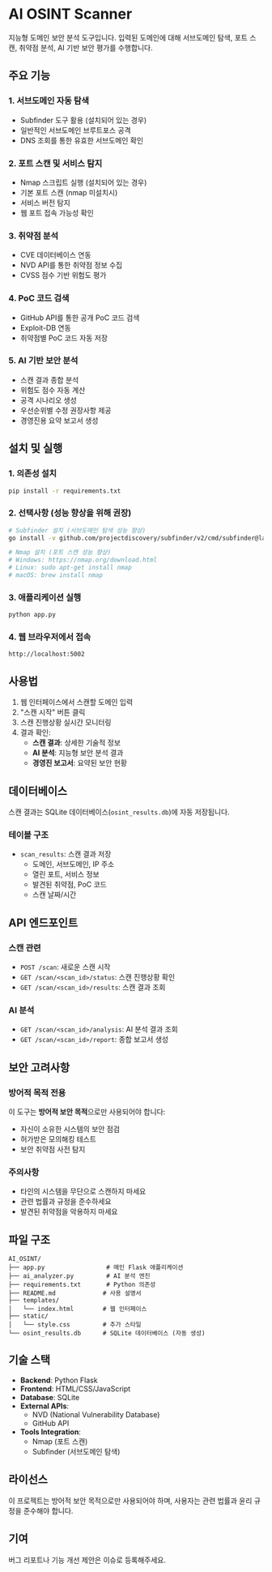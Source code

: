 # AI OSINT Scanner

지능형 도메인 보안 분석 도구입니다. 입력된 도메인에 대해 서브도메인 탐색, 포트 스캔, 취약점 분석, AI 기반 보안 평가를 수행합니다.

## 주요 기능

### 1. 서브도메인 자동 탐색
- Subfinder 도구 활용 (설치되어 있는 경우)
- 일반적인 서브도메인 브루트포스 공격
- DNS 조회를 통한 유효한 서브도메인 확인

### 2. 포트 스캔 및 서비스 탐지
- Nmap 스크립트 실행 (설치되어 있는 경우)
- 기본 포트 스캔 (nmap 미설치시)
- 서비스 버전 탐지
- 웹 포트 접속 가능성 확인

### 3. 취약점 분석
- CVE 데이터베이스 연동
- NVD API를 통한 취약점 정보 수집
- CVSS 점수 기반 위험도 평가

### 4. PoC 코드 검색
- GitHub API를 통한 공개 PoC 코드 검색
- Exploit-DB 연동
- 취약점별 PoC 코드 자동 저장

### 5. AI 기반 보안 분석
- 스캔 결과 종합 분석
- 위험도 점수 자동 계산
- 공격 시나리오 생성
- 우선순위별 수정 권장사항 제공
- 경영진용 요약 보고서 생성

## 설치 및 실행

### 1. 의존성 설치
```bash
pip install -r requirements.txt
```

### 2. 선택사항 (성능 향상을 위해 권장)
```bash
# Subfinder 설치 (서브도메인 탐색 성능 향상)
go install -v github.com/projectdiscovery/subfinder/v2/cmd/subfinder@latest

# Nmap 설치 (포트 스캔 성능 향상)
# Windows: https://nmap.org/download.html
# Linux: sudo apt-get install nmap
# macOS: brew install nmap
```

### 3. 애플리케이션 실행
```bash
python app.py
```

### 4. 웹 브라우저에서 접속
```
http://localhost:5002
```

## 사용법

1. 웹 인터페이스에서 스캔할 도메인 입력
2. "스캔 시작" 버튼 클릭
3. 스캔 진행상황 실시간 모니터링
4. 결과 확인:
   - **스캔 결과**: 상세한 기술적 정보
   - **AI 분석**: 지능형 보안 분석 결과
   - **경영진 보고서**: 요약된 보안 현황

## 데이터베이스

스캔 결과는 SQLite 데이터베이스(`osint_results.db`)에 자동 저장됩니다.

### 테이블 구조
- `scan_results`: 스캔 결과 저장
  - 도메인, 서브도메인, IP 주소
  - 열린 포트, 서비스 정보
  - 발견된 취약점, PoC 코드
  - 스캔 날짜/시간

## API 엔드포인트

### 스캔 관련
- `POST /scan`: 새로운 스캔 시작
- `GET /scan/<scan_id>/status`: 스캔 진행상황 확인
- `GET /scan/<scan_id>/results`: 스캔 결과 조회

### AI 분석
- `GET /scan/<scan_id>/analysis`: AI 분석 결과 조회
- `GET /scan/<scan_id>/report`: 종합 보고서 생성

## 보안 고려사항

### 방어적 목적 전용
이 도구는 **방어적 보안 목적**으로만 사용되어야 합니다:
- 자신이 소유한 시스템의 보안 점검
- 허가받은 모의해킹 테스트
- 보안 취약점 사전 탐지

### 주의사항
- 타인의 시스템을 무단으로 스캔하지 마세요
- 관련 법률과 규정을 준수하세요
- 발견된 취약점을 악용하지 마세요

## 파일 구조

```
AI_OSINT/
├── app.py                 # 메인 Flask 애플리케이션
├── ai_analyzer.py         # AI 분석 엔진
├── requirements.txt       # Python 의존성
├── README.md             # 사용 설명서
├── templates/
│   └── index.html        # 웹 인터페이스
├── static/
│   └── style.css         # 추가 스타일
└── osint_results.db      # SQLite 데이터베이스 (자동 생성)
```

## 기술 스택

- **Backend**: Python Flask
- **Frontend**: HTML/CSS/JavaScript
- **Database**: SQLite
- **External APIs**: 
  - NVD (National Vulnerability Database)
  - GitHub API
- **Tools Integration**: 
  - Nmap (포트 스캔)
  - Subfinder (서브도메인 탐색)

## 라이선스

이 프로젝트는 방어적 보안 목적으로만 사용되어야 하며, 사용자는 관련 법률과 윤리 규정을 준수해야 합니다.

## 기여

버그 리포트나 기능 개선 제안은 이슈로 등록해주세요.
